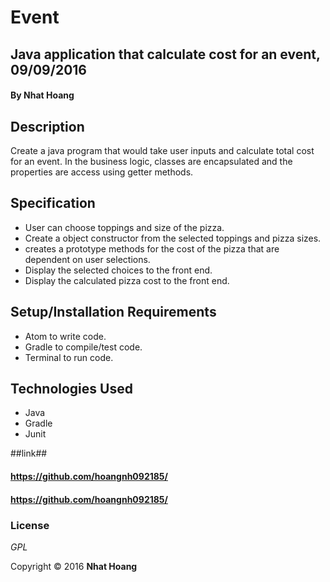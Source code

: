 # Event

## Java application that calculate cost for an event, 09/09/2016

#### By **Nhat Hoang**

## Description
Create a java program that would take user inputs and calculate total cost for an event. In the business logic, classes are encapsulated and the properties are access using getter methods.

## Specification

* User can choose toppings and size of the pizza.
* Create a object constructor from the selected toppings and pizza sizes.
* creates a prototype methods for the cost of the pizza that are dependent on user selections.
* Display the selected choices to the front end.
* Display the calculated pizza cost to the front end.

## Setup/Installation Requirements

* Atom to write code.
* Gradle to compile/test code.
* Terminal to run code.

## Technologies Used

* Java
* Gradle
* Junit


##link##
#### https://github.com/hoangnh092185/
#### https://github.com/hoangnh092185/
### License

*GPL*

Copyright &copy; 2016 **Nhat Hoang**
